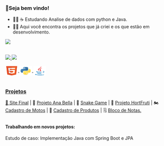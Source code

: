  ### 👋Seja bem vindo!

- 📖🐍 ☕ Estudando Analise de dados com python e Java.
- 👨‍💻 Aqui você encontra os projetos que já criei e os que estão em desenvolvimento.

<div> 
  <a href="https://www.linkedin.com/in/danilo-barross" target="_blank"><img src="https://img.shields.io/badge/-LinkedIn-%230077B5?style=for-the-badge&logo=linkedin&logoColor=white" target="_blank"></a>

 ##
 
<div>
  <a href="https://github.com/danilobsena1">
  <img height="180em" src="https://github-readme-stats.vercel.app/api?username=danilobsena1&show_icons=true&theme=white&include_all_commits=true&count_private=true"/>
  <img height="180em" src="https://github-readme-stats.vercel.app/api/top-langs/?username=danilobsena1&layout=compact&langs_count=7&theme=white"/>
</div>

 <div style="display: inline_block"><br>
  <img align="center" alt="Danilo-HTML" height="30" width="40" src="https://raw.githubusercontent.com/devicons/devicon/master/icons/html5/html5-original.svg">
  <img align="center" alt="Danilo-Python" height="30" width="40" src="https://raw.githubusercontent.com/devicons/devicon/master/icons/python/python-original.svg">
  <img align="center" alt="Rafa-Java" height="30" width="40" src="https://raw.githubusercontent.com/devicons/devicon/master/icons/java/java-original.svg"> 
</div>
  
 <div style="display: inline_block"><br>
  <h3>Projetos</h3>
  🏢 <a href="https://github.com/danilobsena1/siteficticio" target="_blank">Site Final</a> |
  👜 <a href="https://github.com/danilobsena1/ProjetoAnaBella" target="_blank"> Projeto Ana Bella</a> |
  🐍 <a href="https://github.com/danilobsena1/snake-game" target="_blank">Snake Game</a> |
  🍓 <a href="https://github.com/danilobsena1/projeto-hortifruti" target="_blank">Projeto HortFruti</a> |
  🏍️ <a href="https://github.com/danilobsena1/registration-motorcycle" target="_blank">Cadastro de Motos</a> |
  🍉 <a href="https://github.com/danilobsena1/Natural-Life" target="_blank">Cadastro de Produtos</a> |
  🗒️ <a href="https://github.com/danilobsena1/Project-Flutter/tree/master/Project-lista-tarefas" target="_blank">Bloco de Notas.</a>
  
 ##
 
  <h4>Trabalhando em novos projetos: </h4>
  Estudo de caso: Implementação Java com Spring Boot e JPA
 </div>
